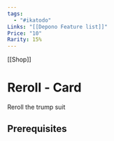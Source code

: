 ```yaml
---
tags:
  - "#ikatodo"
Links: "[[Depono Feature list]]"
Price: "10"
Rarity: 15%
---
```

[[Shop]]

# Reroll - Card
Reroll the trump suit
## Prerequisites 

